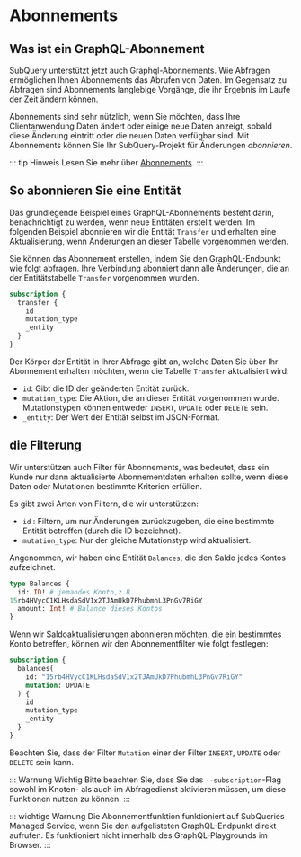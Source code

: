 # Abonnements

## Was ist ein GraphQL-Abonnement

SubQuery unterstützt jetzt auch Graphql-Abonnements. Wie Abfragen ermöglichen Ihnen Abonnements das Abrufen von Daten. Im Gegensatz zu Abfragen sind Abonnements langlebige Vorgänge, die ihr Ergebnis im Laufe der Zeit ändern können.

Abonnements sind sehr nützlich, wenn Sie möchten, dass Ihre Clientanwendung Daten ändert oder einige neue Daten anzeigt, sobald diese Änderung eintritt oder die neuen Daten verfügbar sind. Mit Abonnements können Sie Ihr SubQuery-Projekt für Änderungen _abonnieren_.

::: tip Hinweis Lesen Sie mehr über [Abonnements](https://www.apollographql.com/docs/react/data/subscriptions/). :::

## So abonnieren Sie eine Entität

Das grundlegende Beispiel eines GraphQL-Abonnements besteht darin, benachrichtigt zu werden, wenn neue Entitäten erstellt werden. Im folgenden Beispiel abonnieren wir die Entität `Transfer` und erhalten eine Aktualisierung, wenn Änderungen an dieser Tabelle vorgenommen werden.

Sie können das Abonnement erstellen, indem Sie den GraphQL-Endpunkt wie folgt abfragen. Ihre Verbindung abonniert dann alle Änderungen, die an der Entitätstabelle `Transfer` vorgenommen wurden.

```graphql
subscription {
  transfer {
    id
    mutation_type
    _entity
  }
}
```

Der Körper der Entität in Ihrer Abfrage gibt an, welche Daten Sie über Ihr Abonnement erhalten möchten, wenn die Tabelle `Transfer` aktualisiert wird:

- `id`: Gibt die ID der geänderten Entität zurück.
- `mutation_type`: Die Aktion, die an dieser Entität vorgenommen wurde. Mutationstypen können entweder `INSERT`, `UPDATE` oder `DELETE` sein.
- `_entity`: Der Wert der Entität selbst im JSON-Format.

## die Filterung

Wir unterstützen auch Filter für Abonnements, was bedeutet, dass ein Kunde nur dann aktualisierte Abonnementdaten erhalten sollte, wenn diese Daten oder Mutationen bestimmte Kriterien erfüllen.

Es gibt zwei Arten von Filtern, die wir unterstützen:

- `id` : Filtern, um nur Änderungen zurückzugeben, die eine bestimmte Entität betreffen (durch die ID bezeichnet).
- `mutation_type`: Nur der gleiche Mutationstyp wird aktualisiert.

Angenommen, wir haben eine Entität `Balances`, die den Saldo jedes Kontos aufzeichnet.

```graphql
type Balances {
  id: ID! # jemandes Konto,z.B.
15rb4HVycC1KLHsdaSdV1x2TJAmUkD7PhubmhL3PnGv7RiGY
  amount: Int! # Balance dieses Kontos
}
```

Wenn wir Saldoaktualisierungen abonnieren möchten, die ein bestimmtes Konto betreffen, können wir den Abonnementfilter wie folgt festlegen:

```graphql
subscription {
  balances(
    id: "15rb4HVycC1KLHsdaSdV1x2TJAmUkD7PhubmhL3PnGv7RiGY"
    mutation: UPDATE
  ) {
    id
    mutation_type
    _entity
  }
}
```

Beachten Sie, dass der Filter `Mutation` einer der Filter `INSERT`, `UPDATE` oder `DELETE` sein kann.

::: Warnung Wichtig Bitte beachten Sie, dass Sie das `--subscription`-Flag sowohl im Knoten- als auch im Abfragedienst aktivieren müssen, um diese Funktionen nutzen zu können. :::

::: wichtige Warnung
Die Abonnementfunktion funktioniert auf SubQueries Managed Service, wenn Sie den aufgelisteten GraphQL-Endpunkt direkt aufrufen. Es funktioniert nicht innerhalb des GraphQL-Playgrounds im Browser.
:::

